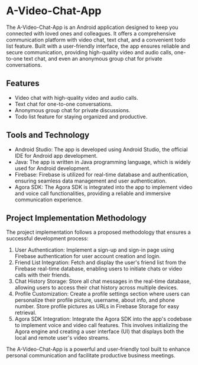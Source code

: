 # A-Video-Chat-App

The A-Video-Chat-App is an Android application designed to keep you connected with loved ones and colleagues. It offers a comprehensive communication platform with video chat, text chat, and a convenient todo list feature. Built with a user-friendly interface, the app ensures reliable and secure communication, providing high-quality video and audio calls, one-to-one text chat, and even an anonymous group chat for private conversations.

## Features
- Video chat with high-quality video and audio calls.
- Text chat for one-to-one conversations.
- Anonymous group chat for private discussions.
- Todo list feature for staying organized and productive.

## Tools and Technology
- Android Studio: The app is developed using Android Studio, the official IDE for Android app development.
- Java: The app is written in Java programming language, which is widely used for Android development.
- Firebase: Firebase is utilized for real-time database and authentication, ensuring seamless data management and user authentication.
- Agora SDK: The Agora SDK is integrated into the app to implement video and voice call functionalities, providing a reliable and immersive communication experience.

## Project Implementation Methodology
The project implementation follows a proposed methodology that ensures a successful development process:

1. User Authentication: Implement a sign-up and sign-in page using Firebase authentication for user account creation and login.
2. Friend List Integration: Fetch and display the user's friend list from the Firebase real-time database, enabling users to initiate chats or video calls with their friends.
3. Chat History Storage: Store all chat messages in the real-time database, allowing users to access their chat history across multiple devices.
4. Profile Customization: Create a profile settings section where users can personalize their profile picture, username, about info, and phone number. Store profile pictures as URLs in Firebase Storage for easy retrieval.
5. Agora SDK Integration: Integrate the Agora SDK into the app's codebase to implement voice and video call features. This involves initializing the Agora engine and creating a user interface (UI) that displays both the local and remote user's video streams.


The A-Video-Chat-App is a powerful and user-friendly tool built to enhance personal communication and facilitate productive business meetings.
